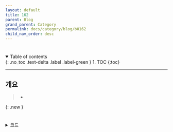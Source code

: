```yaml
---
layout: default
title: 162
parent: Blog
grand_parent: Category
permalink: docs/category/blog/b0162
child_nav_order: desc
---
```


# 

<details open markdown="block">
  <summary>
    Table of contents
  </summary>
  {: .no_toc .text-delta .label .label-green }
1. TOC
{:toc}
</details>

---

## 개요

> - 
{: .new }

### 

```bash
```

<details markdown="block">
  <summary>
    코드
  </summary>
  {: .text-delta .label .label-green }
  
```bash

```

</details>
